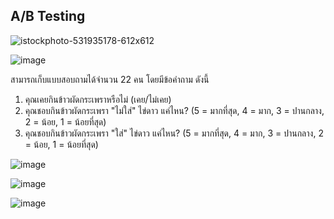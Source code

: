 A/B Testing
--------------------------------------------------------------
![istockphoto-531935178-612x612](https://user-images.githubusercontent.com/82756975/147390837-18c9dfa2-6f47-4334-9922-28d02862d3c0.jpg)


![image](https://user-images.githubusercontent.com/82756975/147390791-49e10770-3fce-4eb9-895e-f8631efab971.png)

สามารถเก็บแบบสอบถามได้จำนวน 22 คน โดยมีข้อคำถาม ดังนี้
1. คุณเคยกินข้าวผัดกระเพราหรือไม่ (เคย/ไม่เคย)
2. คุณชอบกินข้าวผัดกระเพรา "ไม่ใส่" ไข่ดาว แค่ไหน? (5 = มากที่สุด, 4 = มาก, 3 = ปานกลาง, 2 = น้อย, 1 = น้อยที่สุด)
3. คุณชอบกินข้าวผัดกระเพรา "ใส่" ไข่ดาว แค่ไหน? (5 = มากที่สุด, 4 = มาก, 3 = ปานกลาง, 2 = น้อย, 1 = น้อยที่สุด)

![image](https://user-images.githubusercontent.com/82756975/147390805-7ac87efb-afb8-4625-b487-57abdb4532d8.png)

![image](https://user-images.githubusercontent.com/82756975/147390814-f33a7727-03a0-42c8-90e3-c737e1b04f44.png)

![image](https://user-images.githubusercontent.com/82756975/147390821-dda29ad0-4335-44c7-bc96-ae3290445b85.png)
